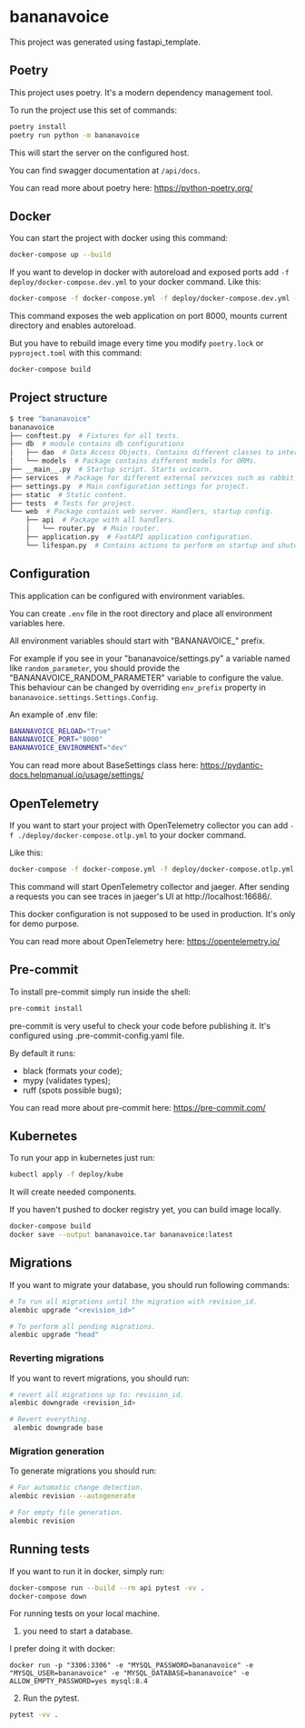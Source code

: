 # bananavoice

This project was generated using fastapi_template.

## Poetry

This project uses poetry. It's a modern dependency management
tool.

To run the project use this set of commands:

```bash
poetry install
poetry run python -m bananavoice
```

This will start the server on the configured host.

You can find swagger documentation at `/api/docs`.

You can read more about poetry here: https://python-poetry.org/

## Docker

You can start the project with docker using this command:

```bash
docker-compose up --build
```

If you want to develop in docker with autoreload and exposed ports add `-f deploy/docker-compose.dev.yml` to your docker command.
Like this:

```bash
docker-compose -f docker-compose.yml -f deploy/docker-compose.dev.yml --project-directory . up --build
```

This command exposes the web application on port 8000, mounts current directory and enables autoreload.

But you have to rebuild image every time you modify `poetry.lock` or `pyproject.toml` with this command:

```bash
docker-compose build
```

## Project structure

```bash
$ tree "bananavoice"
bananavoice
├── conftest.py  # Fixtures for all tests.
├── db  # module contains db configurations
│   ├── dao  # Data Access Objects. Contains different classes to interact with database.
│   └── models  # Package contains different models for ORMs.
├── __main__.py  # Startup script. Starts uvicorn.
├── services  # Package for different external services such as rabbit or redis etc.
├── settings.py  # Main configuration settings for project.
├── static  # Static content.
├── tests  # Tests for project.
└── web  # Package contains web server. Handlers, startup config.
    ├── api  # Package with all handlers.
    │   └── router.py  # Main router.
    ├── application.py  # FastAPI application configuration.
    └── lifespan.py  # Contains actions to perform on startup and shutdown.
```

## Configuration

This application can be configured with environment variables.

You can create `.env` file in the root directory and place all
environment variables here. 

All environment variables should start with "BANANAVOICE_" prefix.

For example if you see in your "bananavoice/settings.py" a variable named like
`random_parameter`, you should provide the "BANANAVOICE_RANDOM_PARAMETER" 
variable to configure the value. This behaviour can be changed by overriding `env_prefix` property
in `bananavoice.settings.Settings.Config`.

An example of .env file:
```bash
BANANAVOICE_RELOAD="True"
BANANAVOICE_PORT="8000"
BANANAVOICE_ENVIRONMENT="dev"
```

You can read more about BaseSettings class here: https://pydantic-docs.helpmanual.io/usage/settings/
## OpenTelemetry 

If you want to start your project with OpenTelemetry collector 
you can add `-f ./deploy/docker-compose.otlp.yml` to your docker command.

Like this:

```bash
docker-compose -f docker-compose.yml -f deploy/docker-compose.otlp.yml --project-directory . up
```

This command will start OpenTelemetry collector and jaeger. 
After sending a requests you can see traces in jaeger's UI
at http://localhost:16686/.

This docker configuration is not supposed to be used in production. 
It's only for demo purpose.

You can read more about OpenTelemetry here: https://opentelemetry.io/

## Pre-commit

To install pre-commit simply run inside the shell:
```bash
pre-commit install
```

pre-commit is very useful to check your code before publishing it.
It's configured using .pre-commit-config.yaml file.

By default it runs:
* black (formats your code);
* mypy (validates types);
* ruff (spots possible bugs);


You can read more about pre-commit here: https://pre-commit.com/

## Kubernetes
To run your app in kubernetes
just run:
```bash
kubectl apply -f deploy/kube
```

It will create needed components.

If you haven't pushed to docker registry yet, you can build image locally.

```bash
docker-compose build
docker save --output bananavoice.tar bananavoice:latest
```

## Migrations

If you want to migrate your database, you should run following commands:
```bash
# To run all migrations until the migration with revision_id.
alembic upgrade "<revision_id>"

# To perform all pending migrations.
alembic upgrade "head"
```

### Reverting migrations

If you want to revert migrations, you should run:
```bash
# revert all migrations up to: revision_id.
alembic downgrade <revision_id>

# Revert everything.
 alembic downgrade base
```

### Migration generation

To generate migrations you should run:
```bash
# For automatic change detection.
alembic revision --autogenerate

# For empty file generation.
alembic revision
```


## Running tests

If you want to run it in docker, simply run:

```bash
docker-compose run --build --rm api pytest -vv .
docker-compose down
```

For running tests on your local machine.
1. you need to start a database.

I prefer doing it with docker:
```
docker run -p "3306:3306" -e "MYSQL_PASSWORD=bananavoice" -e "MYSQL_USER=bananavoice" -e "MYSQL_DATABASE=bananavoice" -e ALLOW_EMPTY_PASSWORD=yes mysql:8.4
```


2. Run the pytest.
```bash
pytest -vv .
```
